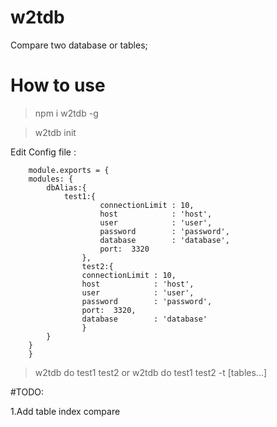 # w2tdb 
Compare two database or tables;

# How to use 
> npm i w2tdb -g

> w2tdb init 


Edit Config file :
```
    module.exports = {    
    modules: {
        dbAlias:{
            test1:{
                    connectionLimit : 10,
                    host            : 'host',
                    user            : 'user',
                    password        : 'password',
                    database        : 'database',
                    port:  3320
                },
                test2:{
                connectionLimit : 10,
                host            : 'host',
                user            : 'user',
                password        : 'password',
                port:  3320,
                database        : 'database'
                }
        }
    }
    }
```
>w2tdb do test1 test2  or w2tdb do test1 test2 -t [tables...]


#TODO:

1.Add table index  compare